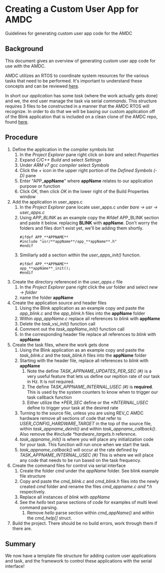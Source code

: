 # Creating a Custom User App for AMDC

Guidelines for generating custom user app code for the AMDC

## Background

This document gives an overview of generating custom user app code for use with the AMDC. 

AMDC utilizes an RTOS to coordinate system resources for the various tasks that need to be performed. It's important to understand these concepts and can be reviewed [here](https://github.com/Severson-Group/AMDC-Firmware/blob/develop/docs/Firmware-Arch-System.md).

In short our _application_ has some _task_ (where the work actually gets done) and we, the end user manage the task via serial _commands_. This structure requires 3 files to be constructed in a manner that the AMDC RTOS will recognize. In order to do that we will be basing our custom application off of the Blink application that is included on a clean clone of the AMDC repo, found [here](https://github.com/Severson-Group/AMDC-Firmware/blob/develop/docs/Create-Private-Repo.md). 

## Procedure

1. Define the application in the compiler symbols list
    1. In the _Project Explorer_ pane right click on _bare_ and select _Properties_
    2. Expand _C/C++ Build_ and select _Settings_
    3. Under _ARM v7 gcc compiler_ select _Symbols_ 
    4. Click the _+_ icon in the upper right portion of the _Defined Symbols (-D)_ pane
    5. Enter "APP_**appName**" where **appName** relates to our application purpose or function
    6. Click _OK_, then click _OK_ in the lower right of the Build Properties window 
2. Add the application in user_apps.c
    1. In the _Project Explorer_ pane locate user_apps.c under _bare -> usr -> user_apps.c_
    2. Using _APP_BLINK_ as an example copy the #ifdef APP_BLINK section and paste it below. replacing **BLINK** with **appName**. Don't worry the folders and files don't exist yet, we'll be adding them shortly. 
        ```
        #ifdef APP_**APPNAME**
        #include "usr/**appName**/app_**appName**.h"
        #endif
        ```
    3. Similiarly add a section within the _user_apps_init()_ function. 
        ```
        #ifdef APP_**APPNAME**
        app_**appName**_init();
        #endif
        ```
3. Create the directory referenced in the _user_apps.c_ file
    1. In the _Project Explorer_ pane right click the _usr_ folder and select _new -> folder_
    2. name the folder **appName**
4. Create the application source and header files
    1. Using the Blink application as an example copy and paste the _app_blink.c_ and the _app_blink.h_ files into the **appName** folder
    2. Within _app_appName.c_ replace all references to _blink_ with **appName**
    1. Delete the _task_vsi_init()_ function call
    1. Comment out the _task_appName_init()_ function call
    1. In the corresponding header file replace all references to _blink_ with **appName**
5. Create the task files, where the work gets done
    1. Using the Blink application as an example copy and paste the _task_blink.c_ and the _task_blink.h_ files into the **appName** folder
    1. Starting with the header file, replace all references to _blink_ with **appName**
        1. Note the define _TASK_APPNAME_UPDATES_PER_SEC (#)_  is a very useful feature that lets us define our repition rate of our task in Hz. It is not required. 
        1. The define _TASK_APPNAME_INTERNAL_USEC (#)_  is **required**. This is used by the system counters to know when to trigger our task callback function
        1. Either utilize the _*PER_SEC_ define or the _*INTERNAL_USEC_ define to trigger your task at the desired rate
    1. Turning to the source file, unless you are using REV_C AMDC hardware remove all sections of code that refer to _USER_CONFIG_HARDWARE_TARGET_ in the top of the source file, within _task_appname_deinit()_ and within _task_appname_callback()_. Also remove the #include _*hardware_targets.h_ reference. 
    1. _task_appname_init()_ is where you will place any initialization code for your task. This function will run once when we start the task. 
    1. _task_appname_callback()_ will occur at the rate defined by _TASK_APPNAME_INTERNAL_USEC (#)_ This is where we will place any code that needs to be run based on the task frequency. 
1. Create the command files for control via serial interface
    1. Create the folder _cmd_ under the _appName_ folder. See blink example file structure
    1. Copy and paste the _cmd_blink.c_ and _cmd_blink.h_ files into the newly created _cmd_ folder and rename the files _cmd_appname.c and *.h_ respectively. 
    1. Replace all instances of _blink_ with _appName_
    1. See the _hello_ text parse sections of code for examples of multi level command parsing. 
        1. Remove _hello_ parse section within _cmd_appName()_ and within the _cmd_help[]_ struct. 
1. Build the project. There should be no build errors, work through them if there are. 

## Summary

We now have a template file structure for adding custom user applications and task, and the framework to control these applications with the serial interface!
